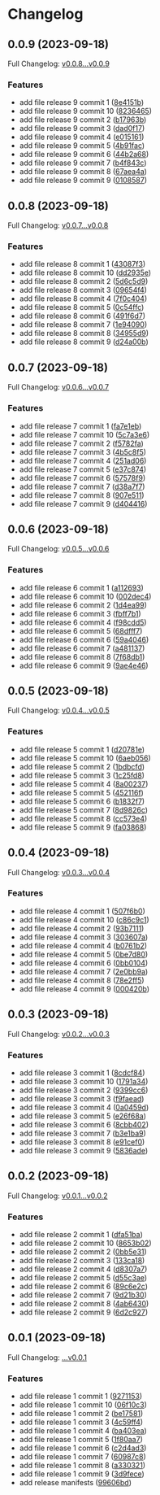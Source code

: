 # Changelog

## 0.0.9 (2023-09-18)

Full Changelog: [v0.0.8...v0.0.9](https://github.com/DefinitelyATestOrg/test-1-repo-1/compare/v0.0.8...v0.0.9)

### Features

* add file release 9 commit 1 ([8e4151b](https://github.com/DefinitelyATestOrg/test-1-repo-1/commit/8e4151b71f2974f47cf6a031a1d8b458dc0e5dd4))
* add file release 9 commit 10 ([8236465](https://github.com/DefinitelyATestOrg/test-1-repo-1/commit/8236465cf0acaeb38bf31a4fd83755f6988a4ff4))
* add file release 9 commit 2 ([b17963b](https://github.com/DefinitelyATestOrg/test-1-repo-1/commit/b17963ba3d89cb12d408acf5a7213bdb5ee00880))
* add file release 9 commit 3 ([dad0f17](https://github.com/DefinitelyATestOrg/test-1-repo-1/commit/dad0f17280c7d38bca392aa900dd84b07a3b22f3))
* add file release 9 commit 4 ([e015161](https://github.com/DefinitelyATestOrg/test-1-repo-1/commit/e01516178d35830aae977a17af151ec18060f582))
* add file release 9 commit 5 ([4b91fac](https://github.com/DefinitelyATestOrg/test-1-repo-1/commit/4b91faca85bcd5e1ae90ce5e56ac88b1b1047f56))
* add file release 9 commit 6 ([44b2a68](https://github.com/DefinitelyATestOrg/test-1-repo-1/commit/44b2a683f3fc6093efe8fbe63997b2f75db37002))
* add file release 9 commit 7 ([b4f843c](https://github.com/DefinitelyATestOrg/test-1-repo-1/commit/b4f843c0c4f6fbe7695899f7c9d396e54388dc0b))
* add file release 9 commit 8 ([67aea4a](https://github.com/DefinitelyATestOrg/test-1-repo-1/commit/67aea4ae2543087fa8509480e48c45bede501a40))
* add file release 9 commit 9 ([0108587](https://github.com/DefinitelyATestOrg/test-1-repo-1/commit/01085876340c43776e82ae77426e9d0bcd894a77))

## 0.0.8 (2023-09-18)

Full Changelog: [v0.0.7...v0.0.8](https://github.com/DefinitelyATestOrg/test-1-repo-1/compare/v0.0.7...v0.0.8)

### Features

* add file release 8 commit 1 ([43087f3](https://github.com/DefinitelyATestOrg/test-1-repo-1/commit/43087f320dc95c4dfe8babd2ed6176cd9a468e09))
* add file release 8 commit 10 ([dd2935e](https://github.com/DefinitelyATestOrg/test-1-repo-1/commit/dd2935e041ce0ae3be8d0a1cc7b29bb0aa82ab18))
* add file release 8 commit 2 ([5d6c5d9](https://github.com/DefinitelyATestOrg/test-1-repo-1/commit/5d6c5d9d34135d6ae0cb15d06a31815cb3c9b284))
* add file release 8 commit 3 ([09654f4](https://github.com/DefinitelyATestOrg/test-1-repo-1/commit/09654f455f30f83ab890231a5af5347ec0f30a41))
* add file release 8 commit 4 ([7f0c404](https://github.com/DefinitelyATestOrg/test-1-repo-1/commit/7f0c404f4be69b7d098ce9a5bfc10ced65ca042e))
* add file release 8 commit 5 ([0c54ffc](https://github.com/DefinitelyATestOrg/test-1-repo-1/commit/0c54ffc8009bbbb1a1c5b6754938e01cf971631f))
* add file release 8 commit 6 ([491f6d7](https://github.com/DefinitelyATestOrg/test-1-repo-1/commit/491f6d7c944796c8ac0fe2566cee2417b3b699f3))
* add file release 8 commit 7 ([1e94090](https://github.com/DefinitelyATestOrg/test-1-repo-1/commit/1e94090dda8cd617883425065d90820eafce4197))
* add file release 8 commit 8 ([34955d9](https://github.com/DefinitelyATestOrg/test-1-repo-1/commit/34955d9a57567eff86a178f9b1d39ebc84ca523a))
* add file release 8 commit 9 ([d24a00b](https://github.com/DefinitelyATestOrg/test-1-repo-1/commit/d24a00be683b008c022b481355a3bcded6590e43))

## 0.0.7 (2023-09-18)

Full Changelog: [v0.0.6...v0.0.7](https://github.com/DefinitelyATestOrg/test-1-repo-1/compare/v0.0.6...v0.0.7)

### Features

* add file release 7 commit 1 ([fa7e1eb](https://github.com/DefinitelyATestOrg/test-1-repo-1/commit/fa7e1eb000a590e2e0a20eb194f6c6f47197fee2))
* add file release 7 commit 10 ([5c7a3e6](https://github.com/DefinitelyATestOrg/test-1-repo-1/commit/5c7a3e6ddea793c832f7f00fba2c24e86e13f2aa))
* add file release 7 commit 2 ([f5782fa](https://github.com/DefinitelyATestOrg/test-1-repo-1/commit/f5782facd60fd9534b0b33ac93fe047f2c87af0c))
* add file release 7 commit 3 ([4b5c8f5](https://github.com/DefinitelyATestOrg/test-1-repo-1/commit/4b5c8f5e08fbc9b06e6077d8f9174c53f2450687))
* add file release 7 commit 4 ([251ad06](https://github.com/DefinitelyATestOrg/test-1-repo-1/commit/251ad06070ea7492b775494da3e6bf6dc029d3fc))
* add file release 7 commit 5 ([e37c874](https://github.com/DefinitelyATestOrg/test-1-repo-1/commit/e37c874c19adabf8ae203f2f5203a8d2078ead10))
* add file release 7 commit 6 ([57578f9](https://github.com/DefinitelyATestOrg/test-1-repo-1/commit/57578f9db14751fce1102a6c571f2f2bd67ff9c0))
* add file release 7 commit 7 ([d38a7f7](https://github.com/DefinitelyATestOrg/test-1-repo-1/commit/d38a7f7081bfde578f86f8af29cf556282ae2380))
* add file release 7 commit 8 ([907e511](https://github.com/DefinitelyATestOrg/test-1-repo-1/commit/907e511ad768756d124758856d72a40c355b920e))
* add file release 7 commit 9 ([d404416](https://github.com/DefinitelyATestOrg/test-1-repo-1/commit/d4044160ec4d869fc9e21df567f77bee44a20838))

## 0.0.6 (2023-09-18)

Full Changelog: [v0.0.5...v0.0.6](https://github.com/DefinitelyATestOrg/test-1-repo-1/compare/v0.0.5...v0.0.6)

### Features

* add file release 6 commit 1 ([a112693](https://github.com/DefinitelyATestOrg/test-1-repo-1/commit/a1126935640f311a093d4b5bb55c2704f1ec708b))
* add file release 6 commit 10 ([002dec4](https://github.com/DefinitelyATestOrg/test-1-repo-1/commit/002dec4969c1c400675ca1363e2d4d1e10dde62d))
* add file release 6 commit 2 ([1d4ea99](https://github.com/DefinitelyATestOrg/test-1-repo-1/commit/1d4ea99355599e92ece203fcc2c1628b6c148e34))
* add file release 6 commit 3 ([fbff7b1](https://github.com/DefinitelyATestOrg/test-1-repo-1/commit/fbff7b125c97511401c12c4b59c4e2174afc9184))
* add file release 6 commit 4 ([f98cdd5](https://github.com/DefinitelyATestOrg/test-1-repo-1/commit/f98cdd5711b16599172394a9ce82b9c3f25964cf))
* add file release 6 commit 5 ([68dfff7](https://github.com/DefinitelyATestOrg/test-1-repo-1/commit/68dfff71e32cad67c7134c2a1de42854056231d2))
* add file release 6 commit 6 ([59a4046](https://github.com/DefinitelyATestOrg/test-1-repo-1/commit/59a4046b76b83262fb9314323e27b7cac4a00cd6))
* add file release 6 commit 7 ([a481137](https://github.com/DefinitelyATestOrg/test-1-repo-1/commit/a48113718ba1d238fec7b22205e6e68b3c2e81f5))
* add file release 6 commit 8 ([7f68db1](https://github.com/DefinitelyATestOrg/test-1-repo-1/commit/7f68db1c4ff21985a29a4aaba72f2bf27abbb951))
* add file release 6 commit 9 ([9ae4e46](https://github.com/DefinitelyATestOrg/test-1-repo-1/commit/9ae4e465a98a0ea0315433c276547765843243bf))

## 0.0.5 (2023-09-18)

Full Changelog: [v0.0.4...v0.0.5](https://github.com/DefinitelyATestOrg/test-1-repo-1/compare/v0.0.4...v0.0.5)

### Features

* add file release 5 commit 1 ([d20781e](https://github.com/DefinitelyATestOrg/test-1-repo-1/commit/d20781e2d87b2d01f2a6cf22d7ef9ca5caca686b))
* add file release 5 commit 10 ([6aeb056](https://github.com/DefinitelyATestOrg/test-1-repo-1/commit/6aeb05694a4700652d7d01a2865ec0f1654afeb7))
* add file release 5 commit 2 ([1bdbcfd](https://github.com/DefinitelyATestOrg/test-1-repo-1/commit/1bdbcfdc823ef046fa574244ff50eef75bfcf4dd))
* add file release 5 commit 3 ([1c25fd8](https://github.com/DefinitelyATestOrg/test-1-repo-1/commit/1c25fd87986d72a3b7bdb28c1cfa0c79d1b23a6b))
* add file release 5 commit 4 ([8a00237](https://github.com/DefinitelyATestOrg/test-1-repo-1/commit/8a00237817b3677bcda427b702836d2d67b12020))
* add file release 5 commit 5 ([452116f](https://github.com/DefinitelyATestOrg/test-1-repo-1/commit/452116fc4fe3d2298002ff6a430875684573a526))
* add file release 5 commit 6 ([b1832f7](https://github.com/DefinitelyATestOrg/test-1-repo-1/commit/b1832f759c272c52dfc90e438b11fc0149d68fb0))
* add file release 5 commit 7 ([8d9826c](https://github.com/DefinitelyATestOrg/test-1-repo-1/commit/8d9826c91f51cb3446dae63e9aa5ac7ccdb1929c))
* add file release 5 commit 8 ([cc573e4](https://github.com/DefinitelyATestOrg/test-1-repo-1/commit/cc573e470a9b1e2c92e48fa102668e036c5c0259))
* add file release 5 commit 9 ([fa03868](https://github.com/DefinitelyATestOrg/test-1-repo-1/commit/fa0386829589dc02d31c24ac7e94de8e0d4dbdcb))

## 0.0.4 (2023-09-18)

Full Changelog: [v0.0.3...v0.0.4](https://github.com/DefinitelyATestOrg/test-1-repo-1/compare/v0.0.3...v0.0.4)

### Features

* add file release 4 commit 1 ([507f6b0](https://github.com/DefinitelyATestOrg/test-1-repo-1/commit/507f6b0bc400cf6bc2723a87f63d63c815f23cad))
* add file release 4 commit 10 ([c86c9c1](https://github.com/DefinitelyATestOrg/test-1-repo-1/commit/c86c9c187d032dea39c193f9b366281d72172e91))
* add file release 4 commit 2 ([93b7111](https://github.com/DefinitelyATestOrg/test-1-repo-1/commit/93b7111716f634df7bce6b48ac7ab269e773676f))
* add file release 4 commit 3 ([303607a](https://github.com/DefinitelyATestOrg/test-1-repo-1/commit/303607a6ea50a513d098632eab7046522b1a1eb3))
* add file release 4 commit 4 ([b0761b2](https://github.com/DefinitelyATestOrg/test-1-repo-1/commit/b0761b276115faec5ee58c448e02702b895b8941))
* add file release 4 commit 5 ([0be7d80](https://github.com/DefinitelyATestOrg/test-1-repo-1/commit/0be7d8075689b44e1c688d90ba5d8d0f2f2c942c))
* add file release 4 commit 6 ([0bb0104](https://github.com/DefinitelyATestOrg/test-1-repo-1/commit/0bb010428b64a08af1eee19d9b8b1a6020386f03))
* add file release 4 commit 7 ([2e0bb9a](https://github.com/DefinitelyATestOrg/test-1-repo-1/commit/2e0bb9a7fcff24a3ec6a5e03ee51df1ccd93e5b0))
* add file release 4 commit 8 ([78e2ff5](https://github.com/DefinitelyATestOrg/test-1-repo-1/commit/78e2ff51427def7850d5cac01446ec3ca5f0e52c))
* add file release 4 commit 9 ([000420b](https://github.com/DefinitelyATestOrg/test-1-repo-1/commit/000420bef0ef81698fa66783fa7b1fd03a131fa9))

## 0.0.3 (2023-09-18)

Full Changelog: [v0.0.2...v0.0.3](https://github.com/DefinitelyATestOrg/test-1-repo-1/compare/v0.0.2...v0.0.3)

### Features

* add file release 3 commit 1 ([8cdcf84](https://github.com/DefinitelyATestOrg/test-1-repo-1/commit/8cdcf84f271bab10a9f410bf5f167ba498fd37ae))
* add file release 3 commit 10 ([1791a34](https://github.com/DefinitelyATestOrg/test-1-repo-1/commit/1791a34780964b372bd65fa0a20006624e17e4b4))
* add file release 3 commit 2 ([9399cc6](https://github.com/DefinitelyATestOrg/test-1-repo-1/commit/9399cc659383e0b6219c846795cdf638ccc21c11))
* add file release 3 commit 3 ([f9faead](https://github.com/DefinitelyATestOrg/test-1-repo-1/commit/f9faead93daffec5a9c2623b0121d855338e18c8))
* add file release 3 commit 4 ([0a0459d](https://github.com/DefinitelyATestOrg/test-1-repo-1/commit/0a0459dbcde07f9dd4e53751ba7c14b68b6903a2))
* add file release 3 commit 5 ([e26f68a](https://github.com/DefinitelyATestOrg/test-1-repo-1/commit/e26f68a6119587c26e52fb1fc3f84252db42ed34))
* add file release 3 commit 6 ([8cbb402](https://github.com/DefinitelyATestOrg/test-1-repo-1/commit/8cbb402ec3fa36d64053c9f73ce6b1a0ac600636))
* add file release 3 commit 7 ([b3e1ba9](https://github.com/DefinitelyATestOrg/test-1-repo-1/commit/b3e1ba926b5cb0f642d6a67b961705f60103facc))
* add file release 3 commit 8 ([e91cef0](https://github.com/DefinitelyATestOrg/test-1-repo-1/commit/e91cef0fe0e7fbb2a96a2b7c5b98758234da4f6d))
* add file release 3 commit 9 ([5836ade](https://github.com/DefinitelyATestOrg/test-1-repo-1/commit/5836ade78598fc950c84b8105f70438ec104a3cd))

## 0.0.2 (2023-09-18)

Full Changelog: [v0.0.1...v0.0.2](https://github.com/DefinitelyATestOrg/test-1-repo-1/compare/v0.0.1...v0.0.2)

### Features

* add file release 2 commit 1 ([dfa51ba](https://github.com/DefinitelyATestOrg/test-1-repo-1/commit/dfa51ba610c7c837e361f0ee63a8ab6b55d2e01c))
* add file release 2 commit 10 ([8653b02](https://github.com/DefinitelyATestOrg/test-1-repo-1/commit/8653b0252cd608c5322536a92f336ab30d517c9e))
* add file release 2 commit 2 ([0bb5e31](https://github.com/DefinitelyATestOrg/test-1-repo-1/commit/0bb5e31ad015ddba35a6cf96806455cdf372365f))
* add file release 2 commit 3 ([133ca18](https://github.com/DefinitelyATestOrg/test-1-repo-1/commit/133ca187056c47b9fc1202a7a3efa4b2a0f13b74))
* add file release 2 commit 4 ([d8307a7](https://github.com/DefinitelyATestOrg/test-1-repo-1/commit/d8307a74c9f31e734d17f5a5b0d3bb84eb0d94a4))
* add file release 2 commit 5 ([d55c3ae](https://github.com/DefinitelyATestOrg/test-1-repo-1/commit/d55c3ae7b0bd1fbffd3b4ecfb2dda526e67cd3b5))
* add file release 2 commit 6 ([89c6e2c](https://github.com/DefinitelyATestOrg/test-1-repo-1/commit/89c6e2c79e38035e6dc808b0865cb1b0ee554657))
* add file release 2 commit 7 ([9d21b30](https://github.com/DefinitelyATestOrg/test-1-repo-1/commit/9d21b30a7c3926cb8bbc59bfdd8ec0d1cb6c89af))
* add file release 2 commit 8 ([4ab6430](https://github.com/DefinitelyATestOrg/test-1-repo-1/commit/4ab6430dd3fb6eecffc1e74f6df04232c03c0844))
* add file release 2 commit 9 ([6d2c927](https://github.com/DefinitelyATestOrg/test-1-repo-1/commit/6d2c927c0ed035c4d71b350422c7969defc118fa))

## 0.0.1 (2023-09-18)

Full Changelog: [...v0.0.1](https://github.com/DefinitelyATestOrg/test-1-repo-1/compare/...v0.0.1)

### Features

* add file release 1 commit 1 ([9271153](https://github.com/DefinitelyATestOrg/test-1-repo-1/commit/92711537b78f1d15970a1335c93b91dacbd2cf8f))
* add file release 1 commit 10 ([06f10c3](https://github.com/DefinitelyATestOrg/test-1-repo-1/commit/06f10c31d7e1b1c071d582ca4cc9ae344062806b))
* add file release 1 commit 2 ([be17581](https://github.com/DefinitelyATestOrg/test-1-repo-1/commit/be175817a0770cd31dbaece40a8d2a1f30f3d453))
* add file release 1 commit 3 ([4c59ff4](https://github.com/DefinitelyATestOrg/test-1-repo-1/commit/4c59ff44475b48b7afea4ff78eb3c8e97c92eaae))
* add file release 1 commit 4 ([ba403ea](https://github.com/DefinitelyATestOrg/test-1-repo-1/commit/ba403ea60bad4bb1623efe547c537964874faac6))
* add file release 1 commit 5 ([1f80aa7](https://github.com/DefinitelyATestOrg/test-1-repo-1/commit/1f80aa7c7d3925ee226ff662c03e5842725360b5))
* add file release 1 commit 6 ([c2d4ad3](https://github.com/DefinitelyATestOrg/test-1-repo-1/commit/c2d4ad3ba153015ea5f7fe1fb1ea82e2c5c34db0))
* add file release 1 commit 7 ([60987c8](https://github.com/DefinitelyATestOrg/test-1-repo-1/commit/60987c8614a24169a4491d4468445d14bb5f6791))
* add file release 1 commit 8 ([a330321](https://github.com/DefinitelyATestOrg/test-1-repo-1/commit/a330321b6145b5a3d59dbe621cb893fb1bc61f62))
* add file release 1 commit 9 ([3d9fece](https://github.com/DefinitelyATestOrg/test-1-repo-1/commit/3d9fecec3ca812d420aeccdc861e78639477e389))
* add release manifests ([99606bd](https://github.com/DefinitelyATestOrg/test-1-repo-1/commit/99606bd79dc948aff4f859c3eabb6500cf905d84))
